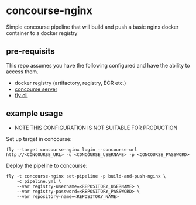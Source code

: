 # concourse-nginx
Simple concourse pipeline that will build and push a basic nginx docker container to a docker registry

## pre-requisits 

This repo assumes you have the following configured and have the ability to access them. 

* docker registry (artifactory, registry, ECR etc.)
* [concourse server](https://concourse-ci.org/install.html)
* [fly cli](https://concourse-ci.org/fly.html)

## example usage

* NOTE THIS CONFIGURATION IS NOT SUITABLE FOR PRODUCTION 

Set up target in concourse:

```
fly --target concourse-nginx login --concourse-url http://<CONCOURSE_URL> -u <CONCOURSE_USERNAME> -p <CONCOURSE_PASSWORD>
```

Deploy the pipeline to concourse: 

```
fly -t concourse-nginx set-pipeline -p build-and-push-nginx \
    -c pipeline.yml \
    --var registry-username=<REPOSITORY_USERNAME> \
    --var registry-password=<REPOSITORY_PASSWORD> \
    --var repository-name=<REPOSITORY_NAME>
```